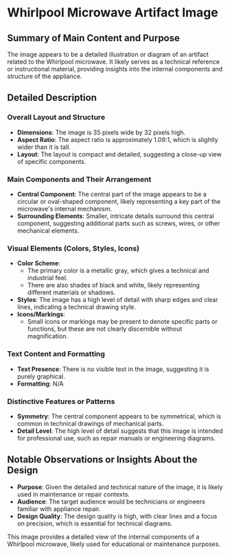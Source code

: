 # Whirlpool Microwave Artifact Image

## Summary of Main Content and Purpose
The image appears to be a detailed illustration or diagram of an artifact related to the Whirlpool microwave. It likely serves as a technical reference or instructional material, providing insights into the internal components and structure of the appliance.

## Detailed Description

### Overall Layout and Structure
- **Dimensions**: The image is 35 pixels wide by 32 pixels high.
- **Aspect Ratio**: The aspect ratio is approximately 1.09:1, which is slightly wider than it is tall.
- **Layout**: The layout is compact and detailed, suggesting a close-up view of specific components.

### Main Components and Their Arrangement
- **Central Component**: The central part of the image appears to be a circular or oval-shaped component, likely representing a key part of the microwave's internal mechanism.
- **Surrounding Elements**: Smaller, intricate details surround this central component, suggesting additional parts such as screws, wires, or other mechanical elements.

### Visual Elements (Colors, Styles, Icons)
- **Color Scheme**:
  - The primary color is a metallic gray, which gives a technical and industrial feel.
  - There are also shades of black and white, likely representing different materials or shadows.
- **Styles**: The image has a high level of detail with sharp edges and clear lines, indicating a technical drawing style.
- **Icons/Markings**:
  - Small icons or markings may be present to denote specific parts or functions, but these are not clearly discernible without magnification.

### Text Content and Formatting
- **Text Presence**: There is no visible text in the image, suggesting it is purely graphical.
- **Formatting**: N/A

### Distinctive Features or Patterns
- **Symmetry**: The central component appears to be symmetrical, which is common in technical drawings of mechanical parts.
- **Detail Level**: The high level of detail suggests that this image is intended for professional use, such as repair manuals or engineering diagrams.

## Notable Observations or Insights About the Design
- **Purpose**: Given the detailed and technical nature of the image, it is likely used in maintenance or repair contexts.
- **Audience**: The target audience would be technicians or engineers familiar with appliance repair.
- **Design Quality**: The design quality is high, with clear lines and a focus on precision, which is essential for technical diagrams.

This image provides a detailed view of the internal components of a Whirlpool microwave, likely used for educational or maintenance purposes.